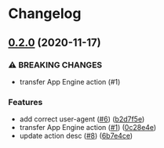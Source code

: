 # Changelog

## [0.2.0](https://www.github.com/google-github-actions/deploy-appengine/compare/v0.1.0...v0.2.0) (2020-11-17)


### ⚠ BREAKING CHANGES

* transfer App Engine action (#1)

### Features

* add correct user-agent ([#6](https://www.github.com/google-github-actions/deploy-appengine/issues/6)) ([b2d7f5e](https://www.github.com/google-github-actions/deploy-appengine/commit/b2d7f5e25902cbd0209d8f83164ab891330c3845))
* transfer App Engine action ([#1](https://www.github.com/google-github-actions/deploy-appengine/issues/1)) ([0c28e4e](https://www.github.com/google-github-actions/deploy-appengine/commit/0c28e4e9c1737ef8cb0ad01c7de425032b3ef18b))
* update action desc ([#8](https://www.github.com/google-github-actions/deploy-appengine/issues/8)) ([6b7e4ce](https://www.github.com/google-github-actions/deploy-appengine/commit/6b7e4ce5ecf9c067d20a39902523194335168ca8))
